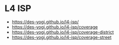 # L4 ISP
* https://des-yogi.github.io/l4-isp/
* https://des-yogi.github.io/l4-isp/coverage
* https://des-yogi.github.io/l4-isp/coverage-district
* https://des-yogi.github.io/l4-isp/coverage-street
